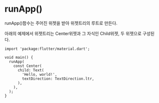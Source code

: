 # runApp()
runApp()함수는 주어진 위젯을 받아 위젯트리의 루트로 만든다.

아래의 예제에서 위젯트리는 Center위젯과 그 자식인 Child위젯, 두 위젯으로 구성된다.

```flutter
import 'package:flutter/material.dart';

void main() {
  runApp(
    const Center(
      child: Text(
        'Hello, world!',
        textDirection: TextDirection.ltr,
      ),
    ),
  );
}
```
